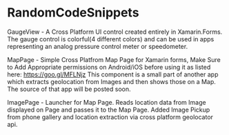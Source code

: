 # RandomCodeSnippets
GaugeView - A Cross Platform UI control created entirely in Xamarin.Forms. The gauge control is colorful(4 different colors) and can be used 
in apps representing an analog pressure control meter or speedometer.

MapPage - Simple Cross Platfrom Map Page for Xamarin forms, Make Sure to Add Appropriate permissions on Android/iOS before using it as listed here: https://goo.gl/MFLNjz
This component is a small part of another app which extracts geolocation from Images and then shows those on a Map. The source of that app will be posted soon.

ImagePage - Launcher for Map Page. Reads location data from Image displayed on Page and passes it to the Map Page.
Added Image Pickup from phone gallery and location extraction via cross platform geolocator api.
